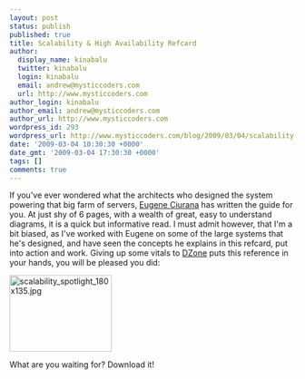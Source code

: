 ```yaml
---
layout: post
status: publish
published: true
title: Scalability & High Availability Refcard
author:
  display_name: kinabalu
  twitter: kinabalu
  login: kinabalu
  email: andrew@mysticcoders.com
  url: http://www.mysticcoders.com
author_login: kinabalu
author_email: andrew@mysticcoders.com
author_url: http://www.mysticcoders.com
wordpress_id: 293
wordpress_url: http://www.mysticcoders.com/blog/2009/03/04/scalability-high-availability-refcard/
date: '2009-03-04 10:30:30 +0000'
date_gmt: '2009-03-04 17:30:30 +0000'
tags: []
comments: true
---
```

If you've ever wondered what the architects who designed the system powering that big farm of servers, <a href="http://eugeneciurana.com" title="Eugene Ciurana" target="_blank">Eugene Ciurana</a> has written the guide for you. At just shy of 6 pages, with a wealth of great, easy to understand diagrams, it is a quick but informative read. I must admit however, that I'm a bit biased, as I've worked with Eugene on some of the large systems that he's designed, and have seen the concepts he explains in this refcard, put into action and work. Giving up some vitals to <a href="http://dzone.com" title="DZone" target="_blank">DZone</a> puts this reference in your hands, you will be pleased you did:



<a href="http://refcardz.dzone.com/refcardz/scalability" title="Scalability &amp; High Availability Refcard" target="_blank"><img src="https://www.mysticcoders.com/wp-content/uploads/2009/03/scalability-spotlight-180x135.jpg" width="180" height="135" alt="scalability_spotlight_180x135.jpg" /></a>


What are you waiting for? Download it!


